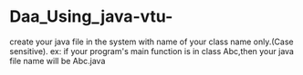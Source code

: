# Daa_Using_java-vtu-
create your java file in the system with name of your class name only.(Case sensitive).
ex: if your program's main function is in class Abc,then your java file name will be
Abc.java
